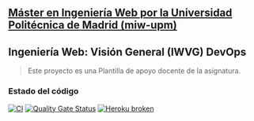 ## [Máster en Ingeniería Web por la Universidad Politécnica de Madrid (miw-upm)](http://miw.etsisi.upm.es)
## Ingeniería Web: Visión General (IWVG) DevOps
> Este proyecto es una Plantilla de apoyo docente de la asignatura.

### Estado del código
[![CI](https://github.com/unmandao/iwvg-devops-bausela-david/actions/workflows/ci.yml/badge.svg?branch=develop)](https://github.com/unmandao/iwvg-devops-bausela-david/actions/workflows/ci.yml)
[![Quality Gate Status](https://sonarcloud.io/api/project_badges/measure?project=unmandao_iwvg-devops-bausela-david&metric=alert_status)](https://sonarcloud.io/summary/new_code?id=unmandao_iwvg-devops-bausela-david)
[![Heroku broken](https://iwvg-devops-bausela-david.herokuapp.com/system/version-badge)](https://iwvg-devops-bausela-david.herokuapp.com/swagger-ui.html)